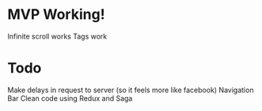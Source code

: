 # MVP Working!
Infinite scroll works
Tags work

# Todo
Make delays in request to server (so it feels more like facebook)
Navigation Bar
Clean code using Redux and Saga